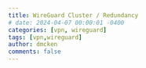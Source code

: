 ```yaml
---
title: WireGuard Cluster / Redundancy
# date: 2024-04-07 00:00:01 -0400
categories: [vpn, wireguard]
tags: [vpn,wireguard]
author: dmcken 
comments: false
---
```



